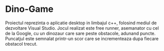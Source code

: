 # Dino-Game

Proiectul reprezinta o aplicatie desktop in limbajul c++, folosind mediul de dezvoltare Visual Studio.
Jocul realizat este free runner, asemanator cu cel de la Google, cu un dinozaur care sare peste obstacole, adunand puncte. Puncatjul este semnalat printr-un scor care se incrementeaza dupa fiecare obstacol trecut.
